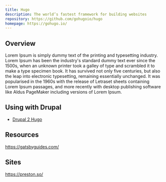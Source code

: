 ```yaml
---
title: Hugo
description: The world’s fastest framework for building websites
repository: https://github.com/gohugoio/hugo
homepage: https://gohugo.io/
---
```


## Overview

Lorem Ipsum is simply dummy text of the printing and typesetting industry. Lorem Ipsum has been the industry's standard dummy text ever since the 1500s, when an unknown printer took a galley of type and scrambled it to make a type specimen book. It has survived not only five centuries, but also the leap into electronic typesetting, remaining essentially unchanged. It was popularised in the 1960s with the release of Letraset sheets containing Lorem Ipsum passages, and more recently with desktop publishing software like Aldus PageMaker including versions of Lorem Ipsum.

## Using with Drupal

* [Drupal 2 Hugo](https://github.com/danapsimer/drupal2hugo)

## Resources

https://gatsbyguides.com/

## Sites

https://preston.so/

